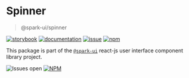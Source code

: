 # Spinner
> @spark-ui/spinner

[![storybook](https://img.shields.io/badge/storybook-black?logo=storybook)](https://sparkui.vercel.app/?path=/docs/components-spinner--docs)
[![documentation](https://img.shields.io/badge/documentation-black?logo=googledocs)](https://sparkui-adv.vercel.app/docs/components/spinner)
[![issue](https://img.shields.io/badge/report%20a%20bug-black?logo=openbugbounty&logoColor=red)](https://github.com/adevinta/spark/issues/new?&projects=4&template=bug-report.yml&assignees=&labels=component,spinner)
[![npm](https://img.shields.io/npm/dt/%40spark-ui/spinner?logo=npm&labelColor=black)](https://www.npmjs.com/package/@spark-ui/spinner)


This package is part of the [`@spark-ui`](https://github.com/adevinta/spark) react-js user interface component library project.

![Issues open](https://img.shields.io/github/issues-search/adevinta/spark?query=is%3Aopen%20label%3Acomponent%20label%3Aspinner&logo=openbugbounty&logoColor=red&label=issues%20open&color=red&link=https%3A%2F%2Fgithub.com%2Fadevinta%2Fspark%2Fissues%3Fq%3Dis%253Aopen%2Blabel%253Acomponent%2Blabel%253Aspinner)
[![NPM](https://img.shields.io/npm/l/%40spark-ui%2Fspinner)](https://github.com/adevinta/spark/blob/main/packages/components/spinner/LICENSE.md)
